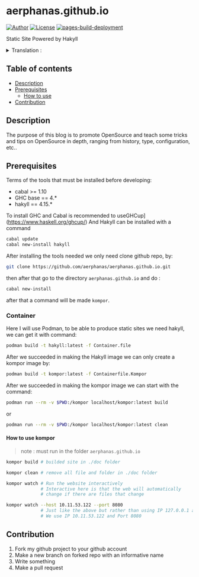 # aerphanas.github.io

[![Author](https://img.shields.io/badge/author-aerphanas-red.svg)](https://github.com/aerphanas)
[![License](https://img.shields.io/badge/License-BSD--3--Clause-important)](https://github.com/aerphanas/aerphanas.github.io/blob/master/LICENSE)
[![pages-build-deployment](https://github.com/aerphanas/aerphanas.github.io/actions/workflows/pages/pages-build-deployment/badge.svg)](https://github.com/aerphanas/aerphanas.github.io/actions/workflows/pages/pages-build-deployment)

Static Site Powered by Hakyll

<details>
<summary>Translation :</summary>

- [en](https://github.com/aerphanas/aerphanas.github.io/blob/master/README.md)
- [id](https://github.com/aerphanas/aerphanas.github.io/blob/master/BACA-AKU.md)

</details>

## Table of contents
- [Description](#)
- [Prerequisites](#)
  - [How to use](#)
- [Contribution](#)

## Description

The purpose of this blog is to promote OpenSource and teach some tricks and tips on OpenSource in depth, ranging from history, type, configuration, etc..

## Prerequisites
Terms of the tools that must be installed before developing:

- cabal  >= 1.10
- GHC base == 4.*
- hakyll == 4.15.*

To install GHC and Cabal is recommended to useGHCup](https://www.haskell.org/ghcup/) And Hakyll can be installed with a command

```sh
cabal update
cabal new-install hakyll
```

After installing the tools needed we only need clone github repo, by:

```sh
git clone https://github.com/aerphanas/aerphanas.github.io.git
```

then after that go to the directory ```aerphanas.github.io``` and do :

```sh
cabal new-install
```

after that a command will be made ```kompor```.

### Container

Here I will use Podman, to be able to produce static sites we need hakyll, we can get it with command:

```sh
podman build -t hakyll:latest -f Container.file
```

After we succeeded in making the Hakyll image we can only create a kompor image by:

```sh
podman build -t kompor:latest -f Containerfile.Kompor
```

After we succeeded in making the kompor image we can start with the command:

```sh
podman run --rm -v $PWD:/kompor localhost/kompor:latest build
```

or

```sh
podman run --rm -v $PWD:/kompor localhost/kompor:latest clean
```

#### How to use kompor
> note : must run in the folder ```aerphanas.github.io```

```sh
kompor build # builded site in ./doc folder
```

```sh
kompor clean # remove all file and folder in ./doc folder
```

```sh
kompor watch # Run the website interactively
             # Interactive here is that the web will automatically
             # change if there are files that change
```

```sh
kompor watch --host 10.11.53.122 --port 8080
             # Just like the above but rather than using IP 127.0.0.1 and Port 8000
             # We use IP 10.11.53.122 and Port 8080
```

## Contribution

1. Fork my github project to your github account
2. Make a new branch on forked repo with an informative name
3. Write something
4. Make a pull request
